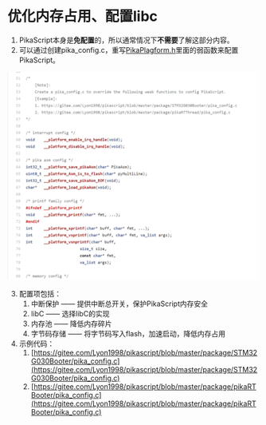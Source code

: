 # 优化内存占用、配置libc

1. PikaScript本身是**免配置**的，所以通常情况下**不需要**了解这部分内容。
2. 可以通过创建pika_config.c，重写[PikaPlagform.h](https://gitee.com/Lyon1998/pikascript/blob/master/src/PikaPlatform.h)里面的弱函数来配置PikaScript。

![0e7cc2fbce28dd51cfb3ac50af92ded.png](assets/1639152750280-2b8de507-8a50-4cf6-9d14-86fbb79a775b.png)

3. 配置项包括：
   1. 中断保护 —— 提供中断总开关，保护PikaScript内存安全
   1. libC —— 选择libC的实现
   1. 内存池 —— 降低内存碎片
   1. 字节码存储 —— 将字节码写入flash，加速启动，降低内存占用
4. 示例代码：
   1. [https://gitee.com/Lyon1998/pikascript/blob/master/package/STM32G030Booter/pika_config.c](https://gitee.com/Lyon1998/pikascript/blob/master/package/STM32G030Booter/pika_config.c)
   1. [https://gitee.com/Lyon1998/pikascript/blob/master/package/pikaRTBooter/pika_config.c](https://gitee.com/Lyon1998/pikascript/blob/master/package/pikaRTBooter/pika_config.c)
